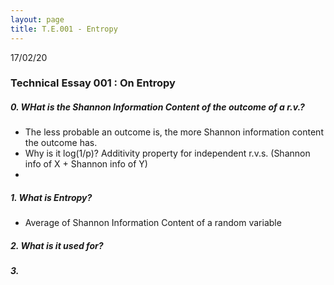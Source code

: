 ```yaml
---
layout: page
title: T.E.001 - Entropy
---
```


17/02/20

### Technical Essay 001 : On Entropy


##### 0. WHat is the Shannon Information Content of the outcome of a r.v.? 
* The less probable an outcome is, the more Shannon information content the outcome has.
* Why is it log(1/p)? Additivity property for independent r.v.s. (Shannon info of X + Shannon info of Y)
* 
##### 1. What is Entropy?
* Average of Shannon Information Content of a random variable

##### 2. What is it used for?
##### 3. 
